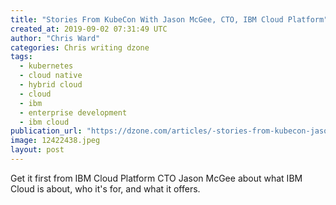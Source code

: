 ```yaml
---
title: "Stories From KubeCon With Jason McGee, CTO, IBM Cloud Platform"
created_at: 2019-09-02 07:31:49 UTC
author: "Chris Ward"
categories: Chris writing dzone
tags: 
  - kubernetes
  - cloud native
  - hybrid cloud
  - cloud
  - ibm
  - enterprise development
  - ibm cloud
publication_url: "https://dzone.com/articles/-stories-from-kubecon-jason-mcgee-cto-ibm-cloud-pl"
image: 12422438.jpeg
layout: post
---
```

Get it first from IBM Cloud Platform CTO Jason McGee about what IBM Cloud is about, who it's for, and what it offers.

